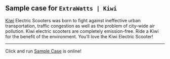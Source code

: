 ## Sample case for `ExtraWatts | Kiwi`
[Kiwi](https://ride.kiwi/) Electric Scooters was born to fight against ineffective urban transportation, traffic congestion as well as the problem of city-wide air pollution. Kiwi electric scooters are completely emission-free. Ride a Kiwi for the benefit of the environment. You’ll love the Kiwi Electric Scooter!

---
Click and run [Sample Case](https://nuri-engin.github.io/ExtraWatts-case/) is online!

